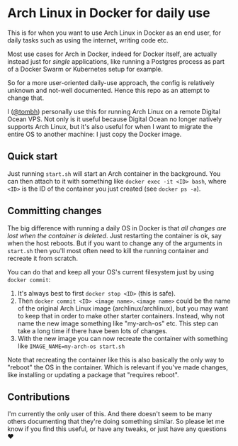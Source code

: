 # Arch Linux in Docker for daily use

This is for when you want to use Arch Linux in Docker as an end user, for daily tasks such as using the internet, writing code etc.

Most use cases for Arch in Docker, indeed for Docker itself, are actually instead just for _single_ applications, like running a Postgres process as part of a Docker Swarm or Kubernetes setup for example.

So for a more user-oriented daily-use approach, the config is relatively unknown and not-well documented. Hence this repo as an attempt to change that.

I ([@tombh](https://github.com/tombh)) personally use this for running Arch Linux on a remote Digital Ocean VPS. Not only is it useful because Digital Ocean no longer natively supports Arch Linux, but it's also useful for when I want to migrate the entire OS to another machine: I just copy the Docker image.

## Quick start

Just running `start.sh` will start an Arch container in the background. You can then attach to it with something like `docker exec -it <ID> bash`, where `<ID>` is the ID of the container you just created (see `docker ps -a`).

## Committing changes

The big difference with running a daily OS in Docker is that _all changes are lost when the container is deleted_. Just restarting the container is ok, say when the host reboots. But if you want to change any of the arguments in `start.sh` then you'll most often need to kill the running container and recreate it from scratch.

You can do that and keep all your OS's current filesystem just by using `docker commit`:

  1. It's always best to first `docker stop <ID>` (this is safe).
  2. Then `docker commit <ID> <image name>`. `<image name>` could be the name of the original Arch Linux image (archlinux/archlinux), but you may want to keep that in order to make other starter containers. Instead, why not name the new image something like "my-arch-os" etc. This step can take a long time if there have been lots of changes.
  3. With the new image you can now recreate the container with something like `IMAGE_NAME=my-arch-os start.sh`

Note that recreating the container like this is also basically the only way to "reboot" the OS in the container. Which is relevant if you've made changes, like installing or updating a package that "requires reboot".

## Contributions

I'm currently the only user of this. And there doesn't seem to be many others documenting that they're doing something similar. So please let me know if you find this useful, or have any tweaks, or just have any questions ❤
